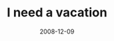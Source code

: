 ---
layout: base.njk
title : 'I need a vacation' 
view_title : 'I need a vacation' 
year : '2008' 
date : '2008-12-09' 
img_file : '/drawing/ineedavacation.jpg' 
html_file : 'ineedavacation' 
next_html : 'whatdoyouwantmetosay.html' 
year_order : '563' 
permalink : "title/{{html_file}}.html"
---